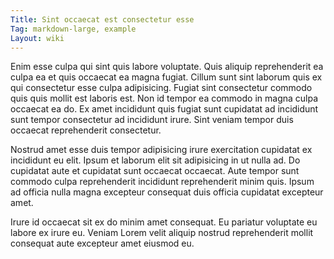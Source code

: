 ```yaml
---
Title: Sint occaecat est consectetur esse
Tag: markdown-large, example
Layout: wiki
---
```

Enim esse culpa qui sint quis labore voluptate. Quis aliquip reprehenderit ea culpa ea et quis occaecat ea magna fugiat. Cillum sunt sint laborum quis ex qui consectetur esse culpa adipisicing. Fugiat sint consectetur commodo quis quis mollit est laboris est. Non id tempor ea commodo in magna culpa occaecat ea do. Ex amet incididunt quis fugiat sunt cupidatat ad incididunt sunt tempor consectetur ad incididunt irure. Sint veniam tempor duis occaecat reprehenderit consectetur.

Nostrud amet esse duis tempor adipisicing irure exercitation cupidatat ex incididunt eu elit. Ipsum et laborum elit sit adipisicing in ut nulla ad. Do cupidatat aute et cupidatat sunt occaecat occaecat. Aute tempor sunt commodo culpa reprehenderit incididunt reprehenderit minim quis. Ipsum ad officia nulla magna excepteur consequat duis officia cupidatat excepteur amet.

Irure id occaecat sit ex do minim amet consequat. Eu pariatur voluptate eu labore ex irure eu. Veniam Lorem velit aliquip nostrud reprehenderit mollit consequat aute excepteur amet eiusmod eu.